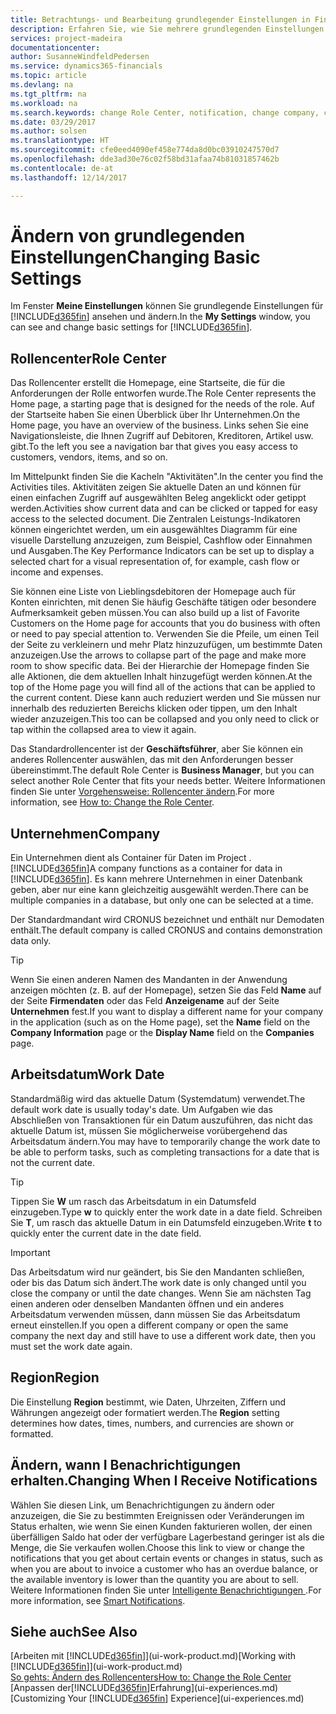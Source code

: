 ```yaml
---
title: Betrachtungs- und Bearbeitung grundlegender Einstellungen in Financials| Microsoft Docs
description: Erfahren Sie, wie Sie mehrere grundlegenden Einstellungen in Financials einrichten, zum Beispiel im Rollencenter, im Unternehmen oder im Arbeitsdatum.
services: project-madeira
documentationcenter: 
author: SusanneWindfeldPedersen
ms.service: dynamics365-financials
ms.topic: article
ms.devlang: na
ms.tgt_pltfrm: na
ms.workload: na
ms.search.keywords: change Role Center, notification, change company, change work date
ms.date: 03/29/2017
ms.author: solsen
ms.translationtype: HT
ms.sourcegitcommit: cfe0eed4090ef458e774da8d0bc03910247570d7
ms.openlocfilehash: dde3ad30e76c02f58bd31afaa74b81031857462b
ms.contentlocale: de-at
ms.lasthandoff: 12/14/2017

---
```

# <a name="changing-basic-settings"></a><span data-ttu-id="6345c-103">Ändern von grundlegenden Einstellungen</span><span class="sxs-lookup"><span data-stu-id="6345c-103">Changing Basic Settings</span></span>
<span data-ttu-id="6345c-104">Im Fenster **Meine Einstellungen** können Sie grundlegende Einstellungen für [!INCLUDE[d365fin](includes/d365fin_md.md)] ansehen und ändern.</span><span class="sxs-lookup"><span data-stu-id="6345c-104">In the **My Settings** window, you can see and change basic settings for [!INCLUDE[d365fin](includes/d365fin_md.md)].</span></span>  

## <a name="role-center"></a><span data-ttu-id="6345c-105">Rollencenter</span><span class="sxs-lookup"><span data-stu-id="6345c-105">Role Center</span></span>
<span data-ttu-id="6345c-106">Das Rollencenter erstellt die Homepage, eine Startseite, die für die Anforderungen der Rolle entworfen wurde.</span><span class="sxs-lookup"><span data-stu-id="6345c-106">The Role Center represents the Home page, a starting page that is designed for the needs of the role.</span></span> <span data-ttu-id="6345c-107">Auf der Startseite haben Sie einen Überblick über Ihr Unternehmen.</span><span class="sxs-lookup"><span data-stu-id="6345c-107">On the Home page, you have an overview of the business.</span></span> <span data-ttu-id="6345c-108">Links sehen Sie eine Navigationsleiste, die Ihnen Zugriff auf Debitoren, Kreditoren, Artikel usw. gibt.</span><span class="sxs-lookup"><span data-stu-id="6345c-108">To the left you see a navigation bar that gives you easy access to customers, vendors, items, and so on.</span></span>

<span data-ttu-id="6345c-109">Im Mittelpunkt finden Sie die Kacheln "Aktivitäten".</span><span class="sxs-lookup"><span data-stu-id="6345c-109">In the center you find the Activities tiles.</span></span> <span data-ttu-id="6345c-110">Aktivitäten zeigen Sie aktuelle Daten an und können für einen einfachen Zugriff auf ausgewählten Beleg angeklickt oder getippt werden.</span><span class="sxs-lookup"><span data-stu-id="6345c-110">Activities show current data and can be clicked or tapped for easy access to the selected document.</span></span> <span data-ttu-id="6345c-111">Die Zentralen Leistungs-Indikatoren können eingerichtet werden, um ein ausgewähltes Diagramm für eine visuelle Darstellung anzuzeigen, zum Beispiel, Cashflow oder Einnahmen und Ausgaben.</span><span class="sxs-lookup"><span data-stu-id="6345c-111">The Key Performance Indicators can be set up to display a selected chart for a visual representation of, for example, cash flow or income and expenses.</span></span>

<span data-ttu-id="6345c-112">Sie können eine Liste von Lieblingsdebitoren der Homepage auch für Konten einrichten, mit denen Sie häufig Geschäfte tätigen oder besondere Aufmerksamkeit geben müssen.</span><span class="sxs-lookup"><span data-stu-id="6345c-112">You can also build up a list of Favorite Customers on the Home page for accounts that you do business with often or need to pay special attention to.</span></span> <span data-ttu-id="6345c-113">Verwenden Sie die Pfeile, um einen Teil der Seite zu verkleinern und mehr Platz hinzuzufügen, um bestimmte Daten anzuzeigen.</span><span class="sxs-lookup"><span data-stu-id="6345c-113">Use the arrows to collapse part of the page and make more room to show specific data.</span></span> <span data-ttu-id="6345c-114">Bei der Hierarchie der Homepage finden Sie alle Aktionen, die dem aktuellen Inhalt hinzugefügt werden können.</span><span class="sxs-lookup"><span data-stu-id="6345c-114">At the top of the Home page you will find all of the actions that can be applied to the current content.</span></span> <span data-ttu-id="6345c-115">Diese kann auch reduziert werden und Sie müssen nur innerhalb des reduzierten Bereichs klicken oder tippen, um den Inhalt wieder anzuzeigen.</span><span class="sxs-lookup"><span data-stu-id="6345c-115">This too can be collapsed and you only need to click or tap within the collapsed area to view it again.</span></span>

<span data-ttu-id="6345c-116">Das Standardrollencenter ist der **Geschäftsführer**, aber Sie können ein anderes Rollencenter auswählen, das mit den Anforderungen besser übereinstimmt.</span><span class="sxs-lookup"><span data-stu-id="6345c-116">The default Role Center is **Business Manager**, but you can select another Role Center that fits your needs better.</span></span> <span data-ttu-id="6345c-117">Weitere Informationen finden Sie unter [Vorgehensweise: Rollencenter ändern](change-role.md).</span><span class="sxs-lookup"><span data-stu-id="6345c-117">For more information, see [How to: Change the Role Center](change-role.md).</span></span>

## <a name="company"></a><span data-ttu-id="6345c-118">Unternehmen</span><span class="sxs-lookup"><span data-stu-id="6345c-118">Company</span></span>
<span data-ttu-id="6345c-119">Ein Unternehmen dient als Container für Daten im Project .[!INCLUDE[d365fin](includes/d365fin_md.md)]</span><span class="sxs-lookup"><span data-stu-id="6345c-119">A company functions as a container for data in [!INCLUDE[d365fin](includes/d365fin_md.md)].</span></span> <span data-ttu-id="6345c-120">Es kann mehrere Unternehmen in einer Datenbank geben, aber nur eine kann gleichzeitig ausgewählt werden.</span><span class="sxs-lookup"><span data-stu-id="6345c-120">There can be multiple companies in a database, but only one can be selected at a time.</span></span>

<span data-ttu-id="6345c-121">Der Standardmandant wird CRONUS bezeichnet und enthält nur Demodaten enthält.</span><span class="sxs-lookup"><span data-stu-id="6345c-121">The default company is called CRONUS and contains demonstration data only.</span></span>

> [!TIP]  
>   <span data-ttu-id="6345c-122">Wenn Sie einen anderen Namen des Mandanten in der Anwendung anzeigen möchten (z. B. auf der Homepage), setzen Sie das Feld **Name** auf der Seite **Firmendaten** oder das Feld **Anzeigename** auf der Seite **Unternehmen** fest.</span><span class="sxs-lookup"><span data-stu-id="6345c-122">If you want to display a different name for your company in the application (such as on the Home page), set the **Name** field on the **Company Information** page or the **Display Name** field on the **Companies** page.</span></span>  

## <a name="work-date"></a><span data-ttu-id="6345c-123">Arbeitsdatum</span><span class="sxs-lookup"><span data-stu-id="6345c-123">Work Date</span></span>
<span data-ttu-id="6345c-124">Standardmäßig wird das aktuelle Datum (Systemdatum) verwendet.</span><span class="sxs-lookup"><span data-stu-id="6345c-124">The default work date is usually today's date.</span></span> <span data-ttu-id="6345c-125">Um Aufgaben wie das Abschließen von Transaktionen für ein Datum auszuführen, das nicht das aktuelle Datum ist, müssen Sie möglicherweise vorübergehend das Arbeitsdatum ändern.</span><span class="sxs-lookup"><span data-stu-id="6345c-125">You may have to temporarily change the work date to be able to perform tasks, such as completing transactions for a date that is not the current date.</span></span>

> [!TIP]  
>   <span data-ttu-id="6345c-126">Tippen Sie **W** um rasch das Arbeitsdatum in ein Datumsfeld einzugeben.</span><span class="sxs-lookup"><span data-stu-id="6345c-126">Type **w** to quickly enter the work date in a date field.</span></span> <span data-ttu-id="6345c-127">Schreiben Sie **T**, um rasch das aktuelle Datum in ein Datumsfeld einzugeben.</span><span class="sxs-lookup"><span data-stu-id="6345c-127">Write **t** to quickly enter the current date in the date field.</span></span>

> [!IMPORTANT]  
>   <span data-ttu-id="6345c-128">Das Arbeitsdatum wird nur geändert, bis Sie den Mandanten schließen, oder bis das Datum sich ändert.</span><span class="sxs-lookup"><span data-stu-id="6345c-128">The work date is only changed until you close the company or until the date changes.</span></span> <span data-ttu-id="6345c-129">Wenn Sie am nächsten Tag einen anderen oder denselben Mandanten öffnen und ein anderes Arbeitsdatum verwenden müssen, dann müssen Sie das Arbeitsdatum erneut einstellen.</span><span class="sxs-lookup"><span data-stu-id="6345c-129">If you open a different company or open the same company the next day and still have to use a different work date, then you must set the work date again.</span></span>

## <a name="region"></a><span data-ttu-id="6345c-130">Region</span><span class="sxs-lookup"><span data-stu-id="6345c-130">Region</span></span>
<span data-ttu-id="6345c-131">Die Einstellung **Region** bestimmt, wie Daten, Uhrzeiten, Ziffern und Währungen angezeigt oder formatiert werden.</span><span class="sxs-lookup"><span data-stu-id="6345c-131">The **Region** setting determines how dates, times, numbers, and currencies are shown or formatted.</span></span>   

## <a name="changing-when-i-receive-notifications"></a><span data-ttu-id="6345c-132">Ändern, wann I Benachrichtigungen erhalten.</span><span class="sxs-lookup"><span data-stu-id="6345c-132">Changing When I Receive Notifications</span></span>
<span data-ttu-id="6345c-133">Wählen Sie diesen Link, um Benachrichtigungen zu ändern oder anzuzeigen, die Sie zu bestimmten Ereignissen oder Veränderungen im Status erhalten, wie wenn Sie einen Kunden fakturieren wollen, der einen überfälligen Saldo hat oder der verfügbare Lagerbestand geringer ist als die Menge, die Sie verkaufen wollen.</span><span class="sxs-lookup"><span data-stu-id="6345c-133">Choose this link to view or change the notifications that you get about certain events or changes in status, such as when you are about to invoice a customer who has an overdue balance, or the available inventory is lower than the quantity you are about to sell.</span></span> <span data-ttu-id="6345c-134">Weitere Informationen finden Sie unter [Intelligente Benachrichtigungen ](ui-smart-notifications.md).</span><span class="sxs-lookup"><span data-stu-id="6345c-134">For more information, see [Smart Notifications](ui-smart-notifications.md).</span></span>

## <a name="see-also"></a><span data-ttu-id="6345c-135">Siehe auch</span><span class="sxs-lookup"><span data-stu-id="6345c-135">See Also</span></span>
<span data-ttu-id="6345c-136">[Arbeiten mit [!INCLUDE[d365fin](includes/d365fin_md.md)]](ui-work-product.md)</span><span class="sxs-lookup"><span data-stu-id="6345c-136">[Working with [!INCLUDE[d365fin](includes/d365fin_md.md)]](ui-work-product.md)</span></span>  
[<span data-ttu-id="6345c-137">So gehts: Ändern des Rollencenters</span><span class="sxs-lookup"><span data-stu-id="6345c-137">How to: Change the Role Center</span></span>](change-role.md)  
<span data-ttu-id="6345c-138">[Anpassen der[!INCLUDE[d365fin](includes/d365fin_md.md)]Erfahrung](ui-experiences.md)</span><span class="sxs-lookup"><span data-stu-id="6345c-138">[Customizing Your [!INCLUDE[d365fin](includes/d365fin_md.md)] Experience](ui-experiences.md)</span></span>  

